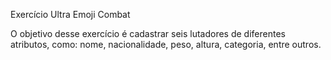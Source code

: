 Exercício Ultra Emoji Combat 

O objetivo desse exercício é cadastrar seis lutadores de diferentes atributos, como:  nome, nacionalidade, peso, altura, categoria, entre outros. 
